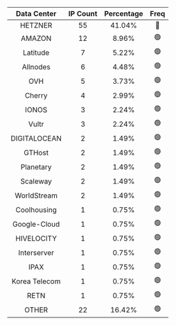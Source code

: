 | Data Center | IP Count | Percentage | Freq |
|:------------:|:--------:|:-----------:|:-----:|
| HETZNER | 55 | 41.04% | 🔴 |
| AMAZON | 12 | 8.96% | 🟢 |
| Latitude | 7 | 5.22% | 🟢 |
| Allnodes | 6 | 4.48% | 🟢 |
| OVH | 5 | 3.73% | 🟢 |
| Cherry | 4 | 2.99% | 🟢 |
| IONOS | 3 | 2.24% | 🟢 |
| Vultr | 3 | 2.24% | 🟢 |
| DIGITALOCEAN | 2 | 1.49% | 🟢 |
| GTHost | 2 | 1.49% | 🟢 |
| Planetary | 2 | 1.49% | 🟢 |
| Scaleway | 2 | 1.49% | 🟢 |
| WorldStream | 2 | 1.49% | 🟢 |
| Coolhousing | 1 | 0.75% | 🟢 |
| Google-Cloud | 1 | 0.75% | 🟢 |
| HIVELOCITY | 1 | 0.75% | 🟢 |
| Interserver | 1 | 0.75% | 🟢 |
| IPAX | 1 | 0.75% | 🟢 |
| Korea Telecom | 1 | 0.75% | 🟢 |
| RETN | 1 | 0.75% | 🟢 |
| OTHER | 22 | 16.42% | 🟢 |